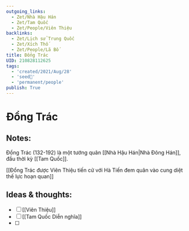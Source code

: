 ```yaml
---
outgoing_links:
  - Zet/Nhà Hậu Hán
  - Zet/Tam Quốc
  - Zet/People/Viên Thiệu
backlinks:
  - Zet/Lịch sử Trung Quốc
  - Zet/Xích Thố
  - Zet/People/Lã Bố
title: Đổng Trác
UID: 210828112625
tags:
  - 'created/2021/Aug/28'
  - 'seed🥜'
  - 'permanent/people'
publish: True
---
```

# Đổng Trác

## Notes:
Đổng Trác (132-192) là một tướng quân [[Nhà Hậu Hán|Nhà Đông Hán]], đầu thời kỳ [[Tam Quốc]].

[[Đổng Trác được Viên Thiệu tiến cử với Hà Tiến đem quân vào cung diệt thế lực hoạn quan]]

## Ideas & thoughts:
- [ ] [[Viên Thiệu]]
- [ ] [[Tam Quốc Diễn nghĩa]]
- [ ] 
